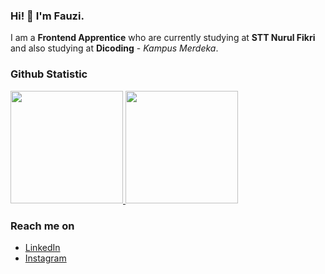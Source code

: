 ### Hi! 👋 I'm Fauzi.
I am a **Frontend Apprentice** who are currently studying at **STT Nurul Fikri** and also studying at **Dicoding** - *Kampus Merdeka*.

### Github Statistic
<p align="left">
<a href="https://github.com/dimasmds">
  <img height="180em" src="https://github-readme-stats-eight-theta.vercel.app/api?username=botakhage&show_icons=true&theme=algolia&include_all_commits=true&count_private=true"/>
  <img height="180em" src="https://github-readme-stats-eight-theta.vercel.app/api/top-langs/?username=botakhage&layout=compact&langs_count=8&theme=algolia"/>
</a>
</p>

### Reach me on
- <a href="www.linkedin.com/in/ahmadfauziariyanto">LinkedIn</a>
- <a href="https://www.instagram.com/adfzia/">Instagram</a>
